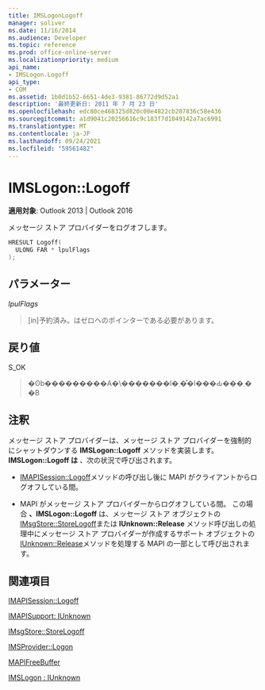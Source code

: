 ```yaml
---
title: IMSLogonLogoff
manager: soliver
ms.date: 11/16/2014
ms.audience: Developer
ms.topic: reference
ms.prod: office-online-server
ms.localizationpriority: medium
api_name:
- IMSLogon.Logoff
api_type:
- COM
ms.assetid: 1b0d1b52-6651-4de3-9381-86772d9d52a1
description: '最終更新日: 2011 年 7 月 23 日'
ms.openlocfilehash: edc80ce468325d820c00e4822cb207836c58e436
ms.sourcegitcommit: a1d9041c20256616c9c183f7d1049142a7ac6991
ms.translationtype: MT
ms.contentlocale: ja-JP
ms.lasthandoff: 09/24/2021
ms.locfileid: "59561482"
---
```

# <a name="imslogonlogoff"></a>IMSLogon::Logoff

  
  
**適用対象**: Outlook 2013 | Outlook 2016 
  
メッセージ ストア プロバイダーをログオフします。 
  
```cpp
HRESULT Logoff(
  ULONG FAR * lpulFlags
);
```

## <a name="parameters"></a>パラメーター

 _lpulFlags_
  
> [in]予約済み。はゼロへのポインターである必要があります。
    
## <a name="return-value"></a>戻り値

S_OK 
  
> �ʘb���������A�\�������l�܂��͒l���Ԃ���܂��B
    
## <a name="remarks"></a>注釈

メッセージ ストア プロバイダーは、メッセージ ストア プロバイダーを強制的にシャットダウンする **IMSLogon::Logoff** メソッドを実装します。 **IMSLogon::Logoff は** 、次の状況で呼び出されます。 
  
- [IMAPISession::Logoff](imapisession-logoff.md)メソッドの呼び出し後に MAPI がクライアントからログオフしている間。 
    
- MAPI がメッセージ ストア プロバイダーからログオフしている間。 この場合 **、IMSLogon::Logoff** は、メッセージ ストア オブジェクトの [IMsgStore::StoreLogoff](imsgstore-storelogoff.md)または **IUnknown::Release** メソッド呼び出しの処理中にメッセージ ストア プロバイダーが作成するサポート オブジェクトの [IUnknown::Release](https://msdn.microsoft.com/library/ms682317%28v=VS.85%29.aspx)メソッドを処理する MAPI の一部として呼び出されます。 
    
## <a name="see-also"></a>関連項目



[IMAPISession::Logoff](imapisession-logoff.md)
  
[IMAPISupport: IUnknown](imapisupportiunknown.md)
  
[IMsgStore::StoreLogoff](imsgstore-storelogoff.md)
  
[IMSProvider::Logon](imsprovider-logon.md)
  
[MAPIFreeBuffer](mapifreebuffer.md)
  
[IMSLogon : IUnknown](imslogoniunknown.md)

